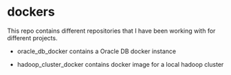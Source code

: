 # dockers

This repo contains different repositories that I have been working with for different projects.


* oracle_db_docker contains a Oracle DB docker instance

* hadoop_cluster_docker contains docker image for a local hadoop cluster